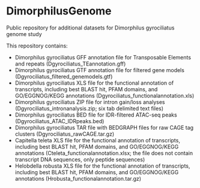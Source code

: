 # DimorphilusGenome
Public repository for additional datasets for Dimorphilus gyrociliatus genome study

This repository contains:

- Dimorphilus gyrociliatus GFF annotation file for Transposable Elements and repeats (Dgyrociliatus_TEannotation.gff)
- Dimorphilus gyrociliatus GTF annotation file for filtered gene models (Dgyrociliatus_filtered_genemodels.gtf)
- Dimorphilus gyrociliatus XLS file for the functional annotation of transcripts, including best BLAST hit, PFAM domains, and GO/EGGNOG/KEGG annotations (Dgyrociliatus_functionalannotation.xls)
- Dimorphilus gyrociliatus ZIP file for intron gain/loss analyses (Dgyrociliatus_intronanalysis.zip; six tab delimited text files)
- Dimorphilus gyrociliatus BED file for IDR-filtered ATAC-seq peaks (Dgyrociliatus_ATAC_IDRpeaks.bed)
- Dimorphilus gyrociliatus TAR file with BEDGRAPH files for raw CAGE tag clusters (Dgyrociliatus_rawCAGE.tar.gz)
- Capitella teleta XLS file for the functional annotation of transcripts, including best BLAST hit, PFAM domains, and GO/EGGNOG/KEGG annotations (Cteleta_functionalannotation.xlsx; the file does not contain transcript DNA sequences, only peptide sequences)
- Helobdella robusta XLS file for the functional annotation of transcripts, including best BLAST hit, PFAM domains, and GO/EGGNOG/KEGG annotations (Hrobusta_functionalannotation.tar.gz)
